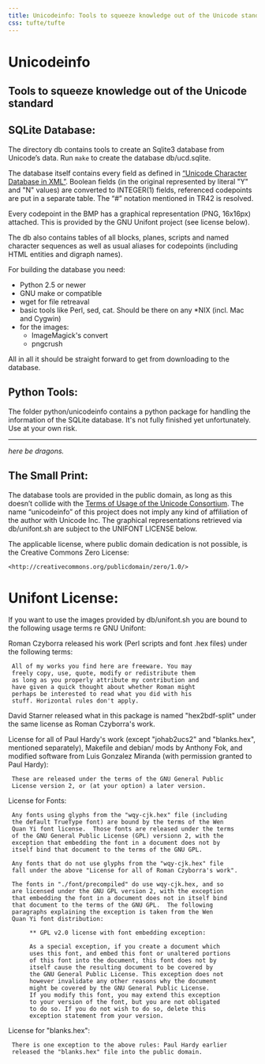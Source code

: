 ```yaml
---
title: Unicodeinfo: Tools to squeeze knowledge out of the Unicode standard
css: tufte/tufte
---
```


# Unicodeinfo

## Tools to squeeze knowledge out of the Unicode standard


## SQLite Database:

The directory db contains tools to create an Sqlite3 database
from Unicode’s data. Run `make` to create the database db/ucd.sqlite.

The database itself contains every field as defined in [“Unicode
Character Database in XML”](http://www.unicode.org/reports/tr42/).
Boolean fields (in the original represented by literal "Y" and "N"
values) are converted to INTEGER(1) fields, referenced codepoints are
put in a separate table. The “#” notation mentioned in TR42 is resolved.

Every codepoint in the BMP has a graphical representation (PNG, 16x16px)
attached. This is provided by the GNU Unifont project (see license
below).

The db also contains tables of all blocks, planes, scripts and named
character sequences as well as usual aliases for codepoints (including
HTML entities and digraph names).

For building the database you need:

*   Python 2.5 or newer
*   GNU make or compatible
*   wget for file retreaval
*   basic tools like Perl, sed, cat. Should be there on any *NIX (incl.
    Mac and Cygwin)
*   for the images:
    * ImageMagick's convert
    * pngcrush

All in all it should be straight forward to get from downloading to the
database.


## Python Tools:

The folder python/unicodeinfo contains a python package for handling the
information of the SQLite database. It's not fully finished yet
unfortunately. Use at your own risk.



----

*here be dragons.*


## The Small Print:

The database tools are provided in the public domain, as long as this
doesn’t collide with the
[Terms of Usage of the Unicode Consortium](http://www.unicode.org/copyright.html).
The name “unicodeinfo” of this
project does not imply any kind of affiliation of the author with
Unicode Inc. The graphical representations retrieved via db/unifont.sh
are subject to the UNIFONT LICENSE below.

The applicable license, where public domain dedication is not possible,
is the Creative Commons Zero License:

    <http://creativecommons.org/publicdomain/zero/1.0/>


# Unifont License:

If you want to use the images provided by db/unifont.sh you are bound to
the following usage terms re GNU Unifont:

Roman Czyborra released his work (Perl scripts and font .hex files)
under the following terms:

     All of my works you find here are freeware. You may
     freely copy, use, quote, modify or redistribute them
     as long as you properly attribute my contribution and
     have given a quick thought about whether Roman might
     perhaps be interested to read what you did with his
     stuff. Horizontal rules don't apply.

David Starner released what in this package is named "hex2bdf-split"
under the same license as Roman Czyborra's work.

License for all of Paul Hardy's work (except "johab2ucs2" and
"blanks.hex", mentioned separately), Makefile and debian/ mods
by Anthony Fok, and modified software from Luis Gonzalez Miranda
(with permission granted to Paul Hardy):

     These are released under the terms of the GNU General Public
     License version 2, or (at your option) a later version.

License for Fonts:

     Any fonts using glyphs from the "wqy-cjk.hex" file (including
     the default TrueType font) are bound by the terms of the Wen
     Quan Yi font license.  Those fonts are released under the terms
     of the GNU General Public License (GPL) versionn 2, with the
     exception that embedding the font in a document does not by
     itself bind that document to the terms of the GNU GPL.

     Any fonts that do not use glyphs from the "wqy-cjk.hex" file
     fall under the above "License for all of Roman Czyborra's work".

     The fonts in "./font/precompiled" do use wqy-cjk.hex, and so
     are licensed under the GNU GPL version 2, with the exception
     that embedding the font in a document does not in itself bind
     that document to the terms of the GNU GPL.  The following
     paragraphs explaining the exception is taken from the Wen
     Quan Yi font distribution:

          ** GPL v2.0 license with font embedding exception:

          As a special exception, if you create a document which
          uses this font, and embed this font or unaltered portions
          of this font into the document, this font does not by
          itself cause the resulting document to be covered by
          the GNU General Public License. This exception does not
          however invalidate any other reasons why the document
          might be covered by the GNU General Public License.
          If you modify this font, you may extend this exception
          to your version of the font, but you are not obligated
          to do so. If you do not wish to do so, delete this
          exception statement from your version.

License for "blanks.hex":

     There is one exception to the above rules: Paul Hardy earlier
     released the "blanks.hex" file into the public domain.

